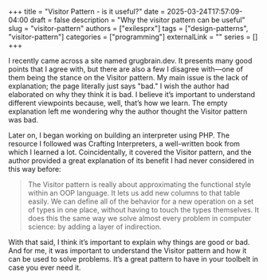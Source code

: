 +++
title = "Visitor Pattern - is it useful?"
date = 2025-03-24T17:57:09-04:00
draft = false
description = "Why the visitor pattern can be useful"
slug = "visitor-pattern"
authors = ["exilesprx"]
tags = ["design-patterns", "visitor-pattern"]
categories = ["programming"]
externalLink = ""
series = []
+++

I recently came across a site named grugbrain.dev. It presents many good points that I agree with, but there are also a few I disagree with—one of them being the stance on the Visitor pattern. My main issue is the lack of explanation; the page literally just says "bad." I wish the author had elaborated on why they think it is bad. I believe it’s important to understand different viewpoints because, well, that’s how we learn. The empty explanation left me wondering why the author thought the Visitor pattern was bad.

Later on, I began working on building an interpreter using PHP. The resource I followed was Crafting Interpreters, a well-written book from which I learned a lot. Coincidentally, it covered the Visitor pattern, and the author provided a great explanation of its benefit I had never considered in this way before:

> The Visitor pattern is really about approximating the functional style within an OOP language. It lets us add new columns to that table easily. We can define all of the behavior for a new operation on a set of types in one place, without having to touch the types themselves. It does this the same way we solve almost every problem in computer science: by adding a layer of indirection.

With that said, I think it’s important to explain why things are good or bad. And for me, it was important to understand the Visitor pattern and how it can be used to solve problems. It’s a great pattern to have in your toolbelt in case you ever need it.
